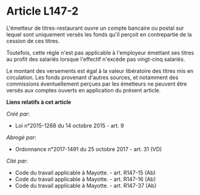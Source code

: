# Article L147-2

L'émetteur de titres-restaurant ouvre un compte bancaire ou postal sur lequel sont uniquement versés les fonds qu'il perçoit
en contrepartie de la cession de ces titres. 

Toutefois, cette règle n'est pas applicable à l'employeur émettant ses titres au profit des salariés lorsque l'effectif
n'excède pas vingt-cinq salariés. 

Le montant des versements est égal à la valeur libératoire des titres mis en circulation. Les fonds provenant d'autres
sources, et notamment des commissions éventuellement perçues par les émetteurs ne peuvent être versés aux comptes ouverts en
application du présent article.

**Liens relatifs à cet article**

_Créé par_:

  - Loi n°2015-1268 du 14 octobre 2015 - art. 9

_Abrogé par_:

  - Ordonnance n°2017-1491 du 25 octobre 2017 - art. 31 (VD)

_Cité par_:

  - Code du travail applicable à Mayotte. - art. R147-15 (Ab)
  - Code du travail applicable à Mayotte. - art. R147-16 (Ab)
  - Code du travail applicable à Mayotte. - art. R147-37 (Ab)

